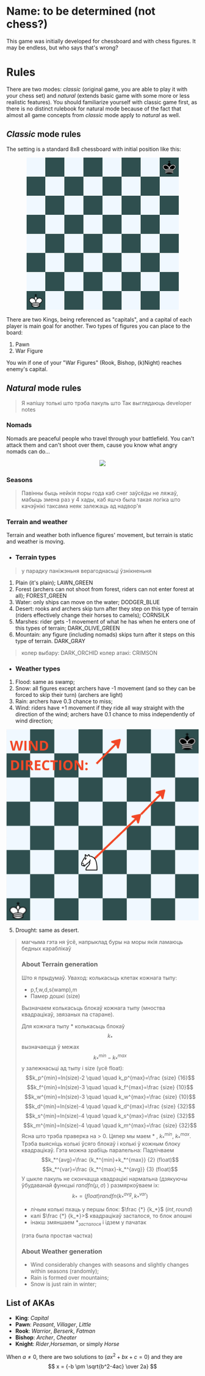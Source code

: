
# Name: to be determined (not chess?)

This game was initially developed for chessboard and with chess figures. It may be endless, but who says that's wrong?


# Rules

There are two modes: *classic* (original game, you are able to play it with your chess set) and *natural* (extends basic game with some more or less realistic features). You should familiarize yourself with classic game first, as there is no distinct rulebook for natural mode because of the fact that almost all game concepts from *classic* mode apply to *natural* as well.

## *Classic* mode rules

The setting is a standard 8x8 chessboard with initial position like this: 

<p align="center">
  <img src="https://raw.githubusercontent.com/holerton/not-chess/master/readme_images/board_initial.bmp" />
</p>

There are two Kings, being referenced as "capitals", and a capital of each player is main goal for another. 
Two types of figures you can place to the board:

 1. Pawn
 2. War Figure

You win if one of your "War Figures" (Rook, Bishop, (k)Night) reaches enemy's capital.

## *Natural* mode rules

>Я напiшу толькi што трэба пакуль што 
Так выглядаюць developer notes

### Nomads
Nomads are peaceful people who travel through your battlefield. You can't attack them and can't shoot over them, cause you know what angry nomads can do...
<p align="center">
  <img src="https://upload.wikimedia.org/wikipedia/commons/e/ea/Mongol_Empire_map.gif" />
</p>

### Seasons

> Павiнны быць нейкiя поры года каб снег заўсёды не ляжаў, мабыць змена раз у 4 хады, каб яшчэ была такая логiка што качэўнiкi таксама неяк залежаць ад надвор'я

### Terrain and weather
Terrain and weather both influence figures' movement, but terrain is static and weather is moving.

 - ### Terrain types
> у парадку панiжэньня верагоднасьцi ўзнiкненьня
 1. Plain (it's plain); LAWN_GREEN
 2. Forest (archers can not shoot from forest, riders can not enter forest at all); FOREST_GREEN
 3. Water: only ships can move on the water; DODGER_BLUE
 4. Desert: rooks and archers skip turn after they step on this type of terrain (riders effectively change their horses to camels); CORNSILK
 5. Marshes: rider gets -1 movement of what he has when he enters one of this types of terrain; DARK_OLIVE_GREEN
 6. Mountain: any figure (including nomads) skips turn after it steps on this type of terrain. DARK_GRAY
> колер выбару: DARK_ORCHID
> колер атакi: CRIMSON

 - ### Weather types
 1. Flood: same as swamp;
2. Snow: all figures except archers have -1 movement (and so they can be forced to skip their turn) (archers are light)
 3. Rain: archers have 0.3 chance to miss;
4. Wind: riders have +1 movement if they ride all way straight with the direction of the wind; archers have 0.1 chance to miss independently of wind direction;
  <p align="center">
  <img src="https://raw.githubusercontent.com/holerton/not-chess/master/readme_images/board_horse_mov.bmp" />
</p>

5. Drought: same as desert.

> магчыма гэта ня ўсё, напрыклад буры на моры якiя ламаюць бедных караблiкаў
> ### About Terrain generation
> Што я прыдумаў.
> Уваход: колькасьць клетак кожнага тыпу:
> -  p,f,w,d,s(wamp),m
>  - Памер дошкі (size)
>  
>Вызначаем колькасьць блокаў кожнага тыпу (мноства квадрацікаў, звязаных па старане).
>
>   Для кожнага тыпу * колькасьць блокаў
> $$ k_* $$ вызначаецца ў межах
> $$ k_*^{min} - k_*^{max} $$
>  у залежнасьці ад тыпу і size (усё float):
$$k_p^{min}=ln(size)-2 \quad \quad k_p^{max}=\frac {size} {16}$$
$$k_f^{min}=ln(size)-3 \quad \quad k_f^{max}=\frac {size} {10}$$
$$k_w^{min}=ln(size)-3 \quad \quad k_w^{max}=\frac {size} {10}$$
$$k_d^{min}=ln(size)-4 \quad \quad k_d^{max}=\frac {size} {32}$$
$$k_s^{min}=ln(size)-4 \quad \quad k_s^{max}=\frac {size} {32}$$
$$k_m^{min}=ln(size)-4 \quad \quad k_m^{max}=\frac {size} {32}$$
>   Ясна што трэба праверка на > 0.
>   Цяпер мы маем * ,  $k_*^{min}$, $k_*^{max}$.
>   Трэба выясніць колькі ўсяго блокаў і колькі ў кожным блоку квадрацікаў. Гэта можна зрабіць паралельна:
>   Падлічваем 
$$k_*^{avg}=\frac {k_*^{min}+k_*^{max}} {2} (float)$$
$$k_*^{var}=\frac {k_*^{max}-k_*^{avg}} {3} (float)$$
>   У цыкле пакуль не скончацца квадрацікі нармальна (дзякуючы ўбудаванай функцыі $randfn(\mu,\sigma)$ ) размяркоўваем іх:
$$k_*=(float) randfn(k_*^{avg},k_*^{var})$$
>   - лічым колькі пхаць у першы блок: $\frac {*} {k_*}$ ($int, round$)
>    - калі $\frac {*} {k_*}>$ квадрацікаў засталося, то блок апошні
>   - інакш змяншаем $*_{засталося}$ і ідзем у пачатак
>   
>   (гэта была простая частка)
> ### About Weather generation
>  - Wind considerably changes with seasons and slightly changes within seasons (randomly);
>  - Rain is formed over mountains;
>  - Snow is just rain in winter;

## List of AKAs

 - **King**: *Capital*
 - **Pawn**: *Peasant*, *Villager*, *Little*
 - **Rook**: *Warrior*, *Berserk*, *Fatman*
 - **Bishop**: *Archer*, *Cheater*
 - **Knight**: *Rider*,*Horseman*, or simply *Horse*

When $a \ne 0$, there are two solutions to $(ax^2 + bx + c = 0)$ and they are
$$ x = {-b \pm \sqrt{b^2-4ac} \over 2a} $$
